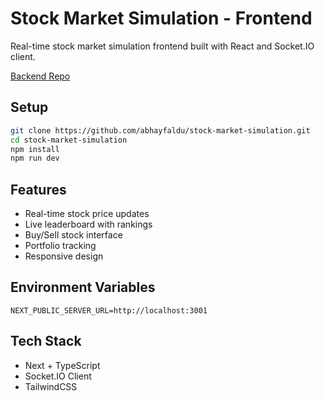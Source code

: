# Stock Market Simulation - Frontend

Real-time stock market simulation frontend built with React and Socket.IO client.

[Backend Repo](https://github.com/abhayfaldu/stock-market-simulation-server)

## Setup

```bash
git clone https://github.com/abhayfaldu/stock-market-simulation.git
cd stock-market-simulation
npm install
npm run dev
```

## Features

- Real-time stock price updates
- Live leaderboard with rankings
- Buy/Sell stock interface
- Portfolio tracking
- Responsive design

## Environment Variables

```env
NEXT_PUBLIC_SERVER_URL=http://localhost:3001
```

## Tech Stack
- Next + TypeScript
- Socket.IO Client
- TailwindCSS

